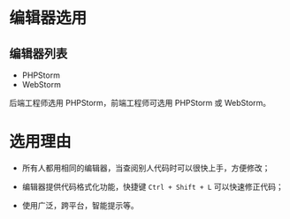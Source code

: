 # 编辑器选用

## 编辑器列表

* PHPStorm
* WebStorm

后端工程师选用 PHPStorm，前端工程师可选用 PHPStorm 或 WebStorm。

# 选用理由

* 所有人都用相同的编辑器，当查阅别人代码时可以很快上手，方便修改；

* 编辑器提供代码格式化功能，快捷键 `Ctrl + Shift + L` 可以快速修正代码；

* 使用广泛，跨平台，智能提示等。
